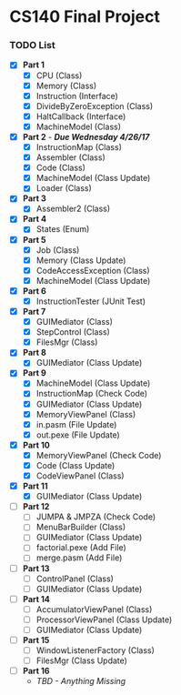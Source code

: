 # CS140 Final Project

### TODO List
- [x] **Part 1**
  - [x] CPU (Class)
  - [x] Memory (Class)
  - [x] Instruction (Interface)
  - [x] DivideByZeroException (Class)
  - [x] HaltCallback (Interface)
  - [x] MachineModel (Class)
- [x] **Part 2** - ***Due Wednesday 4/26/17***
  - [x] InstructionMap (Class)
  - [x] Assembler (Class)
  - [x] Code (Class)
  - [x] MachineModel (Class Update)
  - [x] Loader (Class)
- [x] **Part 3**
  - [x] Assembler2 (Class)
- [x] **Part 4**
  - [x] States (Enum)
- [x] **Part 5**
  - [x] Job (Class)
  - [x] Memory (Class Update)
  - [x] CodeAccessException (Class)
  - [x] MachineModel (Class Update)
- [x] **Part 6**
  - [x] InstructionTester (JUnit Test)
- [x] **Part 7**
  - [x] GUIMediator (Class)
  - [x] StepControl (Class)
  - [x] FilesMgr (Class)
- [x] **Part 8**
  - [x] GUIMediator (Class Update)
- [x] **Part 9**
  - [x] MachineModel (Class Update)
  - [x] InstructionMap (Check Code)
  - [x] GUIMediator (Class Update)
  - [x] MemoryViewPanel (Class)
  - [x] in.pasm (File Update)
  - [x] out.pexe (File Update)
- [x] **Part 10**
  - [x] MemoryViewPanel (Check Code)
  - [x] Code (Class Update)
  - [x] CodeViewPanel (Class)
- [x] **Part 11**
  - [x] GUIMediator (Class Update)
- [ ] **Part 12**
  - [ ] JUMPA & JMPZA (Check Code)
  - [ ] MenuBarBuilder (Class)
  - [ ] GUIMediator (Class Update)
  - [ ] factorial.pexe (Add File)
  - [ ] merge.pasm (Add File)
- [ ] **Part 13**
  - [ ] ControlPanel (Class)
  - [ ] GUIMediator (Class Update)
- [ ] **Part 14**
  - [ ] AccumulatorViewPanel (Class)
  - [ ] ProcessorViewPanel (Class Update)
  - [ ] GUIMediator (Class Update)
- [ ] **Part 15**
  - [ ] WindowListenerFactory (Class)
  - [ ] FilesMgr (Class Update)
- [ ] **Part 16**
  - *TBD - Anything Missing*
